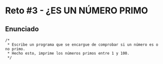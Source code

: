 # Reto #3 - ¿ES UN NÚMERO PRIMO

## Enunciado

```
/*
 * Escribe un programa que se encargue de comprobar si un número es o no primo.
 * Hecho esto, imprime los números primos entre 1 y 100.
 */
```